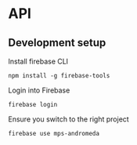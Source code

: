 # API

## Development setup

Install firebase CLI

`npm install -g firebase-tools`

Login into Firebase

`firebase login`

Ensure you switch to the right project

`firebase use mps-andromeda`



